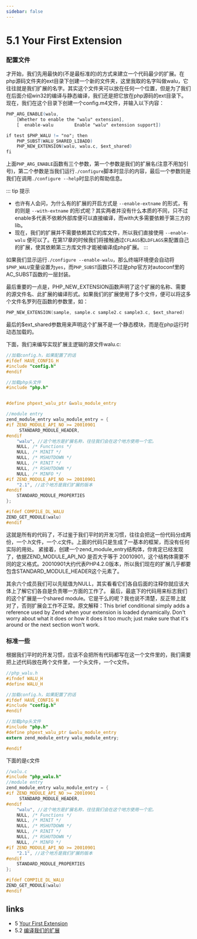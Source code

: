 ```yaml
---
sidebar: false
---
```


# 5.1 Your First Extension 

### 配置文件
才开始，我们先用最快的(不是最标准的)的方式来建立一个代码最少的扩展。在php源码文件夹的ext目录下创建一个新的文件夹，这里我取的名字叫做walu，它往往就是我们扩展的名字。其实这个文件夹可以放在任何一个位置，但是为了我们在后面介绍win32的编译与静态编译，我们还是把它放在php源码的ext目录下。
现在，我们在这个目录下创建一个config.m4文件，并输入以下内容：

```m4
PHP_ARG_ENABLE(walu,
    [Whether to enable the "walu" extension],
    [  enable-walu        Enable "walu" extension support])

if test $PHP_WALU != "no"; then
    PHP_SUBST(WALU_SHARED_LIBADD)
    PHP_NEW_EXTENSION(walu, walu.c, $ext_shared)
fi
```

上面`PHP_ARG_ENABLE`函数有三个参数，第一个参数是我们的扩展名(注意不用加引号)，第二个参数是当我们运行`./configure`脚本时显示的内容，最后一个参数则是我们在调用`./configure --help`时显示的帮助信息。

::: tip 提示
- 也许有人会问，为什么有的扩展的开启方式是 `--enable-extname` 的形式，有的则是 `--with-extname` 的形式呢？其实两者并没有什么本质的不同，只不过enable多代表不依赖外部库便可以直接编译，而with大多需要依赖于第三方的lib。
- 现在，我们的扩展并不需要依赖其它的库文件，所以我们直接使用 `--enable-walu` 便可以了。在第17章的时候我们将接触通过`CFLAGS`和`LDFLAGS`来配置自己的扩展，使其依赖第三方库文件才能被编译成php扩展。
:::

如果我们显示运行`./configure --enable-walu`，那么终端环境便会自动将`$PHP_WALU`变量设置为`yes`，而`PHP_SUBST`函数只不过是php官方对autoconf里的AC_SUBST函数的一层封装。

最后重要的一点是，PHP_NEW_EXTENSION函数声明了这个扩展的名称、需要的源文件名、此扩展的编译形式。如果我们的扩展使用了多个文件，便可以将这多个文件名罗列在函数的参数里，如：
```c
PHP_NEW_EXTENSION(sample, sample.c sample2.c sample3.c, $ext_shared)
```
最后的$ext_shared参数用来声明这个扩展不是一个静态模块，而是在php运行时动态加载的。


下面，我们来编写实现扩展主逻辑的源文件walu.c:
```c
//加载config.h，如果配置了的话
#ifdef HAVE_CONFIG_H
#include "config.h"
#endif

//加载php头文件
#include "php.h"


#define phpext_walu_ptr &walu_module_entry

//module entry
zend_module_entry walu_module_entry = {
#if ZEND_MODULE_API_NO >= 20010901
     STANDARD_MODULE_HEADER,
#endif
    "walu", //这个地方是扩展名称，往往我们会在这个地方使用一个宏。
    NULL, /* Functions */
    NULL, /* MINIT */
    NULL, /* MSHUTDOWN */
    NULL, /* RINIT */
    NULL, /* RSHUTDOWN */
    NULL, /* MINFO */
#if ZEND_MODULE_API_NO >= 20010901
    "2.1", //这个地方是我们扩展的版本
#endif
    STANDARD_MODULE_PROPERTIES
};

#ifdef COMPILE_DL_WALU
ZEND_GET_MODULE(walu)
#endif

```
这就是所有的代码了，不过鉴于我们平时的开发习惯，往往会把这一份代码分成两份，一个.h文件，一个.c文件。上面的代码只是生成了一基本的框架，而没有任何实际的用处。
紧接着，创建一个zend_module_entry结构体，你肯定已经发现了，依据ZEND_MODULE_API_NO 是否大于等于 20010901，这个结构体需要不同的定义格式。20010901大约代表PHP4.2.0版本，所以我们现在的扩展几乎都要包含STANDARD_MODULE_HEADER这个元素了。

其余六个成员我们可以先赋值为NULL，其实看看它们各自后面的注释你就应该大体上了解它们各自是负责哪一方面的工作了。
最后，最底下的代码用来标志我们的这个扩展是一个shared module。它是干么的呢？我也说不清楚，反正带上就对了，否则扩展会工作不正常。原文解释：This brief conditional simply adds a reference used by Zend when your extension is loaded dynamically. Don't worry about what it does or how it does it too much; just make sure that it's around or the next section won't work.

### 标准一些
根据我们平时的开发习惯，应该不会把所有代码都写在这一个文件里的，我们需要把上述代码放在两个文件里，一个头文件，一个c文件。
```c
//php_walu.h
#ifndef WALU_H
#define WALU_H

//加载config.h，如果配置了的话
#ifdef HAVE_CONFIG_H
#include "config.h"
#endif

//加载php头文件
#include "php.h"
#define phpext_walu_ptr &walu_module_entry
extern zend_module_entry walu_module_entry;

#endif

```
下面的是c文件
```c
//walu.c
#include "php_walu.h"
//module entry
zend_module_entry walu_module_entry = {
#if ZEND_MODULE_API_NO >= 20010901
     STANDARD_MODULE_HEADER,
#endif
    "walu", //这个地方是扩展名称，往往我们会在这个地方使用一个宏。
    NULL, /* Functions */
    NULL, /* MINIT */
    NULL, /* MSHUTDOWN */
    NULL, /* RINIT */
    NULL, /* RSHUTDOWN */
    NULL, /* MINFO */
#if ZEND_MODULE_API_NO >= 20010901
    "2.1", //这个地方是我们扩展的版本
#endif
    STANDARD_MODULE_PROPERTIES
};

#ifdef COMPILE_DL_WALU
ZEND_GET_MODULE(walu)
#endif

```


## links
   * 5 [Your First Extension](<5.md>)
   * 5.2 [编译我们的扩展](<5.2.md>)

